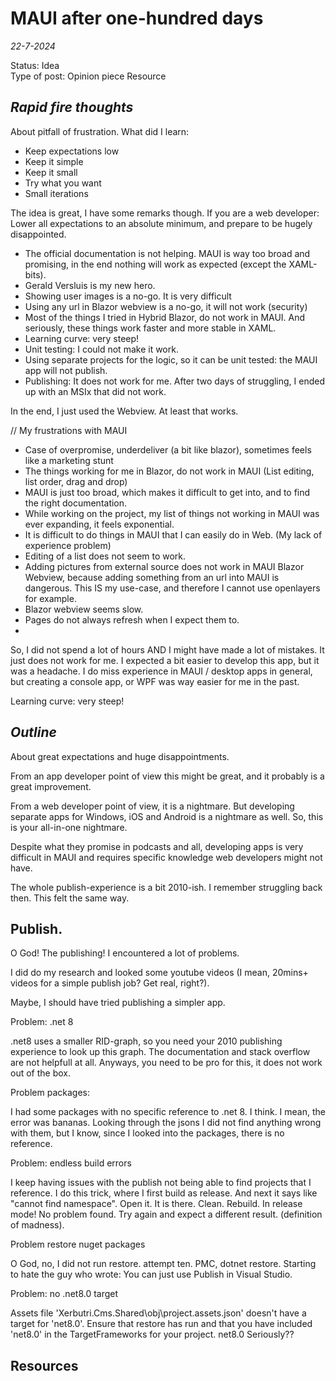 # MAUI after one-hundred days

*22-7-2024*

Status: Idea  
Type of post: Opinion piece Resource

## *Rapid fire thoughts*

About pitfall of frustration. What did I learn:
- Keep expectations low
- Keep it simple
- Keep it small
- Try what you want
- Small iterations

The idea is great, I have some remarks though. If you are a web developer: Lower all expectations to an absolute minimum, and prepare to be hugely disappointed.

- The official documentation is not helping. MAUI is way too broad and promising, in the end nothing will work as expected (except the XAML-bits). 
- Gerald Versluis is my new hero.
- Showing user images is a no-go. It is very difficult
- Using any url in Blazor webview is a no-go, it will not work (security)
- Most of the things I tried in Hybrid Blazor, do not work in MAUI. And seriously, these things work faster and more stable in XAML.
- Learning curve: very steep!
- Unit testing: I could not make it work.
- Using separate projects for the logic, so it can be unit tested: the MAUI app will not publish.
- Publishing: It does not work for me. After two days of struggling, I ended up with an MSIx that did not work.

In the end, I just used the Webview. At least that works.

// My frustrations with MAUI
- Case of overpromise, underdeliver (a bit like blazor), sometimes feels like a marketing stunt
- The things working for me in Blazor, do not work in MAUI (List editing, list order, drag and drop)
- MAUI is just too broad, which makes it difficult to get into, and to find the right documentation.
- While working on the project, my list of things not working in MAUI was ever expanding, it feels exponential.
- It is difficult to do things in MAUI that I can easily do in Web. (My lack of experience problem)
- Editing of a list does not seem to work.
- Adding pictures from external source does not work in MAUI Blazor Webview, because adding something from an url into MAUI is dangerous. This IS my use-case, and therefore I cannot use openlayers for example.
- Blazor webview seems slow.
- Pages do not always refresh when I expect them to.
- 

So, I did not spend a lot of hours AND I might have made a lot of mistakes. It just does not work for me. I expected a bit easier to develop this app, but it was a headache. I do miss experience in MAUI / desktop apps in general, but creating a console app, or WPF was way easier for me in the past.

Learning curve: very steep!




## *Outline*

About great expectations and huge disappointments. 

From an app developer point of view this might be great, and it probably is a great improvement.

From a web developer point of view, it is a nightmare. But developing separate apps for Windows, iOS and Android is a nightmare as well. So, this is your all-in-one nightmare.

Despite what they promise in podcasts and all, developing apps is very difficult in MAUI and requires specific knowledge web developers might not have.

The whole publish-experience is a bit 2010-ish. I remember struggling back then. This felt the same way.

## Publish.

O God! The publishing! I encountered a lot of problems.

I did do my research and looked some youtube videos (I mean, 20mins+ videos for a simple publish job? Get real, right?).

Maybe, I should have tried publishing a simpler app.






Problem: .net 8

.net8 uses a smaller RID-graph, so you need your 2010 publishing experience to look up this graph. The documentation and stack overflow are not helpfull at all. Anyways, you need to be pro for this, it does not work out of the box.

Problem packages:

I had some packages with no specific reference to .net 8. I think. I mean, the error was bananas. Looking through the jsons I did not find anything wrong with them, but I know, since I looked into the packages, there is no reference.

Problem: endless build errors

I keep having issues with the publish not being able to find projects that I reference.
I do this trick, where I first build as release. And next it says like "cannot find namespace". Open it. It is there. Clean. Rebuild. In release mode! No problem found. Try again and expect a different result. (definition of madness).

Problem restore nuget packages

O God, no, I did not run restore. attempt ten. PMC, dotnet restore. Starting to hate the guy who wrote: You can just use Publish in Visual Studio. 

Problem: no .net8.0 target

Assets file 'Xerbutri.Cms.Shared\obj\project.assets.json' doesn't have a target for 'net8.0'. Ensure that restore has run and that you have included 'net8.0' in the TargetFrameworks for your project.
<TargetFramework>net8.0</TargetFramework>
Seriously??









## Resources
